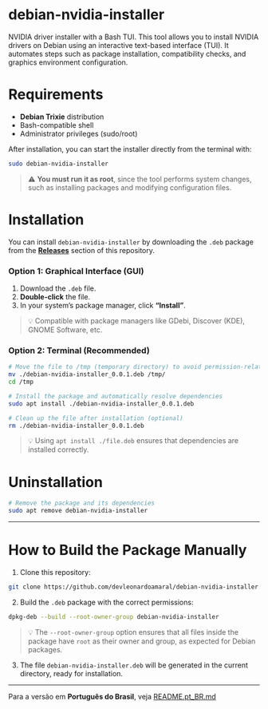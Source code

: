 # debian-nvidia-installer

NVIDIA driver installer with a Bash TUI. This tool allows you to install NVIDIA drivers on Debian using an interactive text-based interface (TUI).
It automates steps such as package installation, compatibility checks, and graphics environment configuration.

# Requirements

* **Debian Trixie** distribution  
* Bash-compatible shell  
* Administrator privileges (sudo/root)

After installation, you can start the installer directly from the terminal with:

```bash
sudo debian-nvidia-installer
```

> ⚠️ **You must run it as root**, since the tool performs system changes, such as installing packages and modifying configuration files.

# Installation

You can install `debian-nvidia-installer` by downloading the `.deb` package from the **[Releases](https://github.com/devleonardoamaral/debian-nvidia-installer/releases)** section of this repository.

### Option 1: Graphical Interface (GUI)

1. Download the `.deb` file.
2. **Double-click** the file.
3. In your system’s package manager, click **“Install”**.

> 💡 Compatible with package managers like GDebi, Discover (KDE), GNOME Software, etc.

### Option 2: Terminal (Recommended)

```bash
# Move the file to /tmp (temporary directory) to avoid permission-related issues
mv ./debian-nvidia-installer_0.0.1.deb /tmp/
cd /tmp

# Install the package and automatically resolve dependencies
sudo apt install ./debian-nvidia-installer_0.0.1.deb

# Clean up the file after installation (optional)
rm ./debian-nvidia-installer_0.0.1.deb
```

> 💡 Using `apt install ./file.deb` ensures that dependencies are installed correctly.

# Uninstallation

```bash
# Remove the package and its dependencies
sudo apt remove debian-nvidia-installer
```

---

# How to Build the Package Manually

1. Clone this repository:

```bash
git clone https://github.com/devleonardoamaral/debian-nvidia-installer.git
```

2. Build the `.deb` package with the correct permissions:

```bash
dpkg-deb --build --root-owner-group debian-nvidia-installer
```

> 💡 The `--root-owner-group` option ensures that all files inside the package have `root` as their owner and group, as expected for Debian packages.

3. The file `debian-nvidia-installer.deb` will be generated in the current directory, ready for installation.

---

Para a versão em **Português do Brasil**, veja [README.pt_BR.md](README.pt_BR.md)
